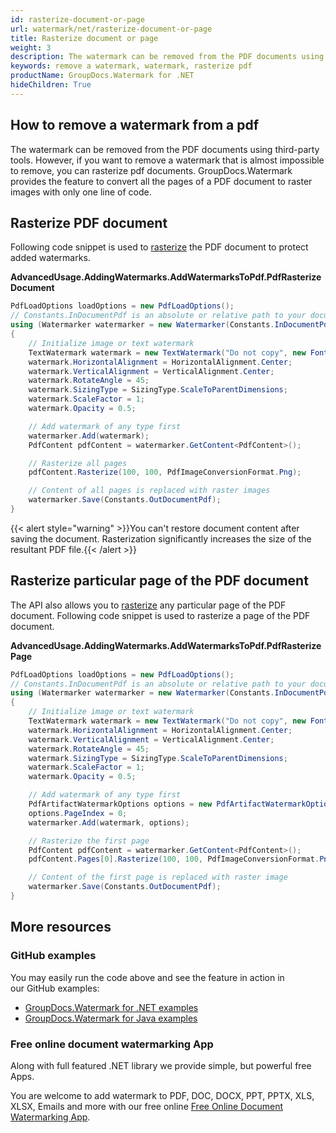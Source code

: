 ```yaml
---
id: rasterize-document-or-page
url: watermark/net/rasterize-document-or-page
title: Rasterize document or page
weight: 3
description: The watermark can be removed from the PDF documents using third-party tools. However, if you want to remove a watermark that is almost impossible to remove, you can rasterize pdf documents. GroupDocs.Watermark provides the feature to convert all the pages of a PDF document to raster images with only one line of code.
keywords: remove a watermark, watermark, rasterize pdf
productName: GroupDocs.Watermark for .NET
hideChildren: True
---
```

## How to remove a watermark from a pdf 
The watermark can be removed from the PDF documents using third-party tools. However, if you want to remove a watermark that is almost impossible to remove, you can rasterize pdf documents. GroupDocs.Watermark provides the feature to convert all the pages of a PDF document to raster images with only one line of code.

## Rasterize PDF document

Following code snippet is used to [rasterize](https://reference.groupdocs.com/net/watermark/groupdocs.watermark.contents.pdf/pdfcontent/methods/rasterize) the PDF document to protect added watermarks.  

**AdvancedUsage.AddingWatermarks.AddWatermarksToPdf.PdfRasterizeDocument**

```csharp
PdfLoadOptions loadOptions = new PdfLoadOptions();
// Constants.InDocumentPdf is an absolute or relative path to your document. Ex: @"C:\Docs\document.pdf"
using (Watermarker watermarker = new Watermarker(Constants.InDocumentPdf, loadOptions))
{
    // Initialize image or text watermark
    TextWatermark watermark = new TextWatermark("Do not copy", new Font("Arial", 8));
    watermark.HorizontalAlignment = HorizontalAlignment.Center;
    watermark.VerticalAlignment = VerticalAlignment.Center;
    watermark.RotateAngle = 45;
    watermark.SizingType = SizingType.ScaleToParentDimensions;
    watermark.ScaleFactor = 1;
    watermark.Opacity = 0.5;

    // Add watermark of any type first
    watermarker.Add(watermark);
    PdfContent pdfContent = watermarker.GetContent<PdfContent>();

    // Rasterize all pages
    pdfContent.Rasterize(100, 100, PdfImageConversionFormat.Png);

    // Content of all pages is replaced with raster images
    watermarker.Save(Constants.OutDocumentPdf);
}
```

{{< alert style="warning" >}}You can't restore document content after saving the document. Rasterization significantly increases the size of the resultant PDF file.{{< /alert >}}

## Rasterize particular page of the PDF document

The API also allows you to [rasterize](https://reference.groupdocs.com/net/watermark/groupdocs.watermark.contents.pdf/pdfpage/methods/rasterize) any particular page of the PDF document. Following code snippet is used to rasterize a page of the PDF document.

**AdvancedUsage.AddingWatermarks.AddWatermarksToPdf.PdfRasterizePage**

```csharp
PdfLoadOptions loadOptions = new PdfLoadOptions();
// Constants.InDocumentPdf is an absolute or relative path to your document. Ex: @"C:\Docs\document.pdf"
using (Watermarker watermarker = new Watermarker(Constants.InDocumentPdf, loadOptions))
{
    // Initialize image or text watermark
    TextWatermark watermark = new TextWatermark("Do not copy", new Font("Arial", 8));
    watermark.HorizontalAlignment = HorizontalAlignment.Center;
    watermark.VerticalAlignment = VerticalAlignment.Center;
    watermark.RotateAngle = 45;
    watermark.SizingType = SizingType.ScaleToParentDimensions;
    watermark.ScaleFactor = 1;
    watermark.Opacity = 0.5;

    // Add watermark of any type first
    PdfArtifactWatermarkOptions options = new PdfArtifactWatermarkOptions();
    options.PageIndex = 0;
    watermarker.Add(watermark, options);

    // Rasterize the first page
    PdfContent pdfContent = watermarker.GetContent<PdfContent>();
    pdfContent.Pages[0].Rasterize(100, 100, PdfImageConversionFormat.Png);

    // Content of the first page is replaced with raster image
    watermarker.Save(Constants.OutDocumentPdf);
}
```

## More resources

### GitHub examples

You may easily run the code above and see the feature in action in our GitHub examples:

* [GroupDocs.Watermark for .NET examples](https://github.com/groupdocs-watermark/GroupDocs.Watermark-for-.NET)
* [GroupDocs.Watermark for Java examples](https://github.com/groupdocs-watermark/GroupDocs.Watermark-for-Java)

### Free online document watermarking App

Along with full featured .NET library we provide simple, but powerful free Apps.

You are welcome to add watermark to PDF, DOC, DOCX, PPT, PPTX, XLS, XLSX, Emails and more with our free online [Free Online Document Watermarking App](https://products.groupdocs.app/watermark).
